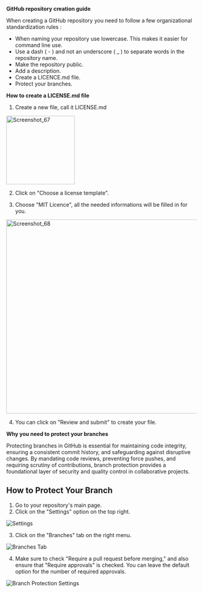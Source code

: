 **GitHub repository creation guide**

When creating a GitHub repository you need to follow a few organizational standardization rules :
- When naming your repository use lowercase. This makes it easier for command line use.
- Use a dash ( - ) and not an underscore ( _ ) to separate words in the repository name.
- Make the repository public.
- Add a description.
- Create a LICENCE.md file.
- Protect your branches.

**How to create a LICENSE.md file**

1. Create a new file, call it LICENSE.md
<img width="181" alt="Screenshot_67" src="https://github.com/ai-cfia/devops/assets/9827730/540c2ee8-fc49-4c76-88c7-115ac8ffcae2">

2. Click on "Choose a license template".

3. Choose "MIT Licence", all the needed informations will be filled in for you.
<img width="512" alt="Screenshot_68" src="https://github.com/ai-cfia/devops/assets/9827730/f7d4576f-1a3e-4a95-98e8-7c67dbd32705">

4. You can click on "Review and submit" to create your file.

**Why you need to protect your branches**

Protecting branches in GitHub is essential for maintaining code integrity, ensuring a consistent commit history, and safeguarding against disruptive changes. By mandating code reviews, preventing force pushes, and requiring scrutiny of contributions, branch protection provides a foundational layer of security and quality control in collaborative projects.

## How to Protect Your Branch

1. Go to your repository's main page.
2. Click on the "Settings" option on the top right.

![Settings](https://github.com/ai-cfia/devops/assets/9827730/5be87238-af3d-4c2c-b17b-8d765f5fbbee)

3. Click on the "Branches" tab on the right menu.

![Branches Tab](https://github.com/ai-cfia/devops/assets/9827730/5b5d85ef-5713-4c60-a519-6602f86e008a)

4. Make sure to check "Require a pull request before merging," and also ensure that "Require approvals" is checked. You can leave the default option for the number of required approvals.

![Branch Protection Settings](https://github.com/ai-cfia/devops/assets/9827730/fe2a4a22-19af-4f3b-96e1-03095c26ddeb)

